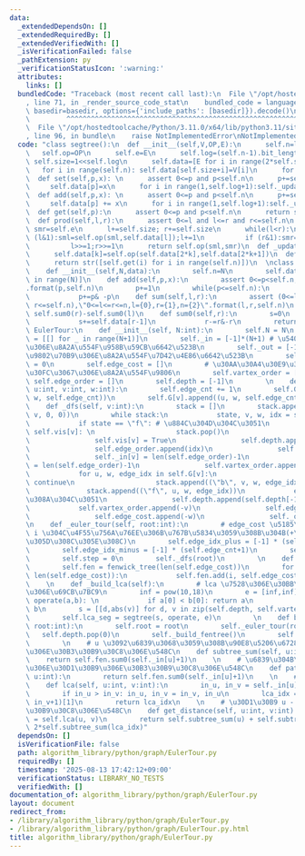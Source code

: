 ```yaml
---
data:
  _extendedDependsOn: []
  _extendedRequiredBy: []
  _extendedVerifiedWith: []
  _isVerificationFailed: false
  _pathExtension: py
  _verificationStatusIcon: ':warning:'
  attributes:
    links: []
  bundledCode: "Traceback (most recent call last):\n  File \"/opt/hostedtoolcache/Python/3.11.0/x64/lib/python3.11/site-packages/onlinejudge_verify/documentation/build.py\"\
    , line 71, in _render_source_code_stat\n    bundled_code = language.bundle(stat.path,\
    \ basedir=basedir, options={'include_paths': [basedir]}).decode()\n          \
    \         ^^^^^^^^^^^^^^^^^^^^^^^^^^^^^^^^^^^^^^^^^^^^^^^^^^^^^^^^^^^^^^^^^^^^^^^^^^^^^^^^^\n\
    \  File \"/opt/hostedtoolcache/Python/3.11.0/x64/lib/python3.11/site-packages/onlinejudge_verify/languages/python.py\"\
    , line 96, in bundle\n    raise NotImplementedError\nNotImplementedError\n"
  code: "class segtree():\n  def __init__(self,V,OP,E):\n      self.n=len(V)\n   \
    \   self.op=OP\n      self.e=E\n      self.log=(self.n-1).bit_length()\n     \
    \ self.size=1<<self.log\n      self.data=[E for i in range(2*self.size)]\n   \
    \   for i in range(self.n): self.data[self.size+i]=V[i]\n      for i in range(self.size-1,0,-1):self._update(i)\n\
    \  def set(self,p,x): \n      assert 0<=p and p<self.n\n      p+=self.size\n \
    \     self.data[p]=x\n      for i in range(1,self.log+1):self._update(p>>i)\n\
    \  def add(self,p,x): \n      assert 0<=p and p<self.n\n      p+=self.size\n \
    \     self.data[p] += x\n      for i in range(1,self.log+1):self._update(p>>i)\n\
    \  def get(self,p):\n      assert 0<=p and p<self.n\n      return self.data[p+self.size]\n\
    \  def prod(self,l,r):\n      assert 0<=l and l<=r and r<=self.n\n      sml=self.e;\
    \ smr=self.e\n      l+=self.size; r+=self.size\n      while(l<r):\n          if\
    \ (l&1):sml=self.op(sml,self.data[l]);l+=1\n          if (r&1):smr=self.op(self.data[r-1],smr);r-=1\n\
    \          l>>=1;r>>=1\n      return self.op(sml,smr)\n  def _update(self,k):\n\
    \      self.data[k]=self.op(self.data[2*k],self.data[2*k+1])\n  def __str__(self):\n\
    \      return str([self.get(i) for i in range(self.n)])\n  \nclass fenwick_tree():\n\
    \    def __init__(self,N,data):\n        self.n=N\n        self.data=[0 for i\
    \ in range(N)]\n    def add(self,p,x):\n        assert 0<=p<self.n,\"0<=p<n,p={0},n={1}\"\
    .format(p,self.n)\n        p+=1\n        while(p<=self.n):\n            self.data[p-1]+=x\n\
    \            p+=p& -p\n    def sum(self,l,r):\n        assert (0<=l and l<=r and\
    \ r<=self.n),\"0<=l<=r<=n,l={0},r={1},n={2}\".format(l,r,self.n)\n        return\
    \ self.sum0(r)-self.sum0(l)\n    def sum0(self,r):\n        s=0\n        while(r>0):\n\
    \            s+=self.data[r-1]\n            r-=r&-r\n        return s\n\nclass\
    \ EulerTour:\n    def __init__(self, N:int):\n        self.N = N\n        self.G\
    \ = [[] for _ in range(N+1)]\n        self._in = [-1]*(N+1) # \u5404\u9802\u70B9\
    \u306E\u8A2A\u554F\u958B\u59CB\u6642\u523B\n        self._out = [-1]*(N+1) # \u5404\
    \u9802\u70B9\u306E\u8A2A\u554F\u7D42\u4E86\u6642\u523B\n        self.edge_cnt\
    \ = 0\n        self.edge_cost = []\n        # \u30AA\u30A4\u30E9\u30FC\u30C4\u30A2\
    \u30FC\u3067\u306E\u8A2A\u554F\u9806\n        self.vartex_order = []\n       \
    \ self.edge_order = []\n        self.depth = [-1]\n        \n    def add_edge(self,\
    \ u:int, v:int, w:int):\n        self.edge_cnt += 1\n        self.G[u].append((v,\
    \ w, self.edge_cnt))\n        self.G[v].append((u, w, self.edge_cnt))\n    \n\
    \    def _dfs(self, v:int):\n        stack = []\n        stack.append((\"f\",\
    \ v, 0, 0))\n        while stack:\n            state, v, w, idx = stack.pop()\n\
    \            if state == \"f\": # \u884C\u304D\u304C\u3051\n                if\
    \ self.vis[v]: \n                    stack.pop()\n                    continue\n\
    \                self.vis[v] = True\n                self.depth.append(self.depth[-1]+1)\n\
    \                self.edge_order.append(idx)\n                self.edge_cost.append(w)\n\
    \                self._in[v] = len(self.edge_order)-1\n                self._out[v]\
    \ = len(self.edge_order)-1\n                self.vartex_order.append(v)\n    \
    \            for u, w, edge_idx in self.G[v]:\n                    if self.vis[u]:\
    \ continue\n                    stack.append((\"b\", v, w, edge_idx))\n      \
    \              stack.append((\"f\", u, w, edge_idx))\n            else: # \u5E30\
    \u308A\u304C\u3051\n                self.depth.append(self.depth[-1]-1)\n    \
    \            self.vartex_order.append(-v)\n                self.edge_order.append(-idx)\n\
    \                self.edge_cost.append(-w)\n                self._out[v] = len(self.edge_order)-1\n\
    \n    def _euler_tour(self, root:int):\n        # edge_cost \u5185\u3067\u8FBA\
    \ i \u304C\u4F55\u756A\u76EE\u306B\u767B\u5834\u3059\u308B\u304B(+\u3068-\u3067\
    \u305D\u308C\u305E\u308C)\n        self.edge_idx_plus = [-1] * (self.edge_cnt+1)\n\
    \        self.edge_idx_minus = [-1] * (self.edge_cnt+1)\n        self.vis = [False]*(self.N+1)\n\
    \        self.step = 0\n        self._dfs(root)\n        \n    def _build_fentree(self):\n\
    \        self.fen = fenwick_tree(len(self.edge_cost))\n        for i in range(1,\
    \ len(self.edge_cost)):\n            self.fen.add(i, self.edge_cost[i])\n    \
    \    \n    def _build_lca(self):\n        # lca \u7528\u306E\u30BB\u30B0\u6728\
    \u306E\u69CB\u7BC9\n        inf = pow(10,18)\n        e = [inf,inf]\n        def\
    \ operate(a,b): \n            if a[0] < b[0]: return a\n            else: return\
    \ b\n        s = [[d,abs(v)] for d, v in zip(self.depth, self.vartex_order)]\n\
    \        self.lca_seg = segtree(s, operate, e)\n        \n    def build(self,\
    \ root:int):\n        self.root = root\n        self._euler_tour(root)\n     \
    \   self.depth.pop(0)\n        self._build_fentree()\n        self._build_lca()\n\
    \        \n    # u \u3092\u6839\u3068\u3059\u308B\u90E8\u5206\u6728\u306E\u8FBA\
    \u306E\u30B3\u30B9\u30C8\u306E\u548C\n    def subtree_sum(self, u:int):\n    \
    \    return self.fen.sum0(self._in[u]+1)\n    \n    # \u6839\u304B\u3089 u \u3078\
    \u306E\u30D1\u30B9\u306E\u30B3\u30B9\u30C8\u306E\u548C\n    def path_sum(self,\
    \ u:int):\n        return self.fen.sum0(self._in[u]+1)\n    \n    # lca(u, v)\n\
    \    def lca(self, u:int, v:int):\n        in_u, in_v = self._in[u], self._in[v]\n\
    \        if in_u > in_v: in_u, in_v = in_v, in_u\n        lca_idx = self.lca_seg.prod(in_u,\
    \ in_v+1)[1]\n        return lca_idx\n    \n    # \u30D1\u30B9 u - v \u306E\u30B3\
    \u30B9\u30C8\u306E\u548C\n    def get_distance(self, u:int, v:int):\n        lca_idx\
    \ = self.lca(u, v)\n        return self.subtree_sum(u) + self.subtree_sum(v) -\
    \ 2*self.subtree_sum(lca_idx)"
  dependsOn: []
  isVerificationFile: false
  path: algorithm_library/python/graph/EulerTour.py
  requiredBy: []
  timestamp: '2025-08-13 17:42:12+09:00'
  verificationStatus: LIBRARY_NO_TESTS
  verifiedWith: []
documentation_of: algorithm_library/python/graph/EulerTour.py
layout: document
redirect_from:
- /library/algorithm_library/python/graph/EulerTour.py
- /library/algorithm_library/python/graph/EulerTour.py.html
title: algorithm_library/python/graph/EulerTour.py
---
```

